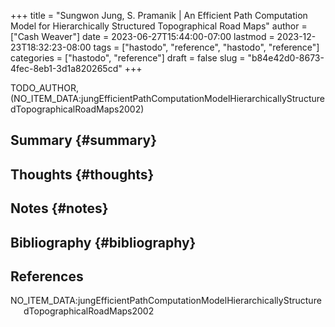 +++
title = "Sungwon Jung, S. Pramanik | An Efficient Path Computation Model for Hierarchically Structured Topographical Road Maps"
author = ["Cash Weaver"]
date = 2023-06-27T15:44:00-07:00
lastmod = 2023-12-23T18:32:23-08:00
tags = ["hastodo", "reference", "hastodo", "reference"]
categories = ["hastodo", "reference"]
draft = false
slug = "b84e42d0-8673-4fec-8eb1-3d1a820265cd"
+++

TODO_AUTHOR, (NO_ITEM_DATA:jungEfficientPathComputationModelHierarchicallyStructuredTopographicalRoadMaps2002)


## Summary {#summary}


## Thoughts {#thoughts}


## Notes {#notes}


## Bibliography {#bibliography}

## References

<style>.csl-entry{text-indent: -1.5em; margin-left: 1.5em;}</style><div class="csl-bib-body">
  <div class="csl-entry">NO_ITEM_DATA:jungEfficientPathComputationModelHierarchicallyStructuredTopographicalRoadMaps2002</div>
</div>
